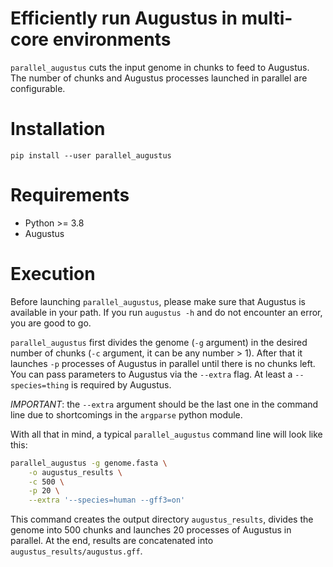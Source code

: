 # Efficiently run Augustus in multi-core environments
`parallel_augustus` cuts the input genome in chunks to feed to Augustus. The number of chunks and Augustus processes launched in parallel are configurable.

# Installation
```
pip install --user parallel_augustus
```

# Requirements
  - Python >= 3.8
  - Augustus

# Execution
Before launching `parallel_augustus`, please make sure that Augustus is available in your path. If you run `augustus -h` and do not encounter an error, you are good to go.

`parallel_augustus` first divides the genome (`-g` argument) in the desired number of chunks (`-c` argument, it can be any number > 1). After that it launches `-p` processes of Augustus in parallel until there is no chunks left. You can pass parameters to Augustus via the `--extra` flag. At least a `--species=thing` is required by Augustus. 

_IMPORTANT_: the `--extra` argument should be the last one in the command line due to shortcomings in the `argparse` python module.

With all that in mind, a typical `parallel_augustus` command line will look like this:
```bash
parallel_augustus -g genome.fasta \
    -o augustus_results \
    -c 500 \
    -p 20 \
    --extra '--species=human --gff3=on'
```
This command creates the output directory `augustus_results`, divides the genome into 500 chunks and launches 20 processes of Augustus in parallel. At the end, results are concatenated into `augustus_results/augustus.gff`.
